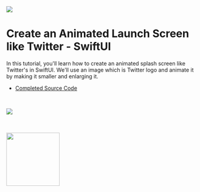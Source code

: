 
<a href="https://www.youtube.com/@weschua?sub_confirmation=1">
<img src="https://drive.google.com/uc?export=view&id=1ss6g-zHckW-KFI0D3sCCp3pyCZ-bJIik">
</a>

# Create an Animated Launch Screen like Twitter - SwiftUI

In this tutorial, you'll learn how to create an animated splash screen like Twitter's in SwiftUI. We'll use an image which is Twitter logo and animate it by making it smaller and enlarging it. 

- [Completed Source Code](https://github.com/WesCSK/Animated-splash-screen-with-SwiftUI-Twitter-splash-screen/tree/completed)

<br/>

[![](https://markdown-videos.deta.dev/youtube/LZRxEdJqXJg)](https://youtu.be/gDcGc3C7JBY)

<br/>
<br/>

<a href="https://www.youtube.com/@weschua?sub_confirmation=1">
<img src="https://drive.google.com/uc?export=view&id=1_GqbV9ZO-prNdAjKDqYy4gd9ETfqCMsM" style="width:140px;">
</a>

